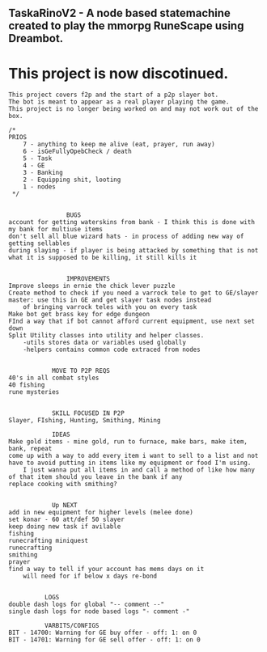 ## TaskaRinoV2 - A node based statemachine created to play the mmorpg RuneScape using Dreambot.
   # This project is now discotinued.

    This project covers f2p and the start of a p2p slayer bot.
    The bot is meant to appear as a real player playing the game.
    This project is no longer being worked on and may not work out of the box.

    /*
    PRIOS
        7 - anything to keep me alive (eat, prayer, run away)
        6 - isGeFullyOpebCheck / death
        5 - Task
        4 - GE
        3 - Banking
        2 - Equipping shit, looting
        1 - nodes
     */


                    BUGS
    account for getting waterskins from bank - I think this is done with my bank for multiuse items
    don't sell all blue wizard hats - in process of adding new way of getting sellables
    during slaying - if player is being attacked by something that is not what it is supposed to be killing, it still kills it


                    IMPROVEMENTS
    Improve sleeps in ernie the chick lever puzzle
    Create method to check if you need a varrock tele to get to GE/slayer master: use this in GE and get slayer task nodes instead
        of bringing varrock teles with you on every task
    Make bot get brass key for edge dungeon
    FInd a way that if bot cannot afford current equipment, use next set down
    Split Utility classes into utility and helper classes.
        -utils stores data or variables used globally
        -helpers contains common code extraced from nodes


                MOVE TO P2P REQS
    40's in all combat styles
    40 fishing
    rune mysteries


                SKILL FOCUSED IN P2P
    Slayer, FIshing, Hunting, Smithing, Mining

                IDEAS
    Make gold items - mine gold, run to furnace, make bars, make item, bank, repeat
    come up with a way to add every item i want to sell to a list and not have to avoid putting in items like my equipment or food I'm using.
        I just wanna put all items in and call a method of like how many of that item should you leave in the bank if any
    replace cooking with smithing?


                Up NEXT
    add in new equipment for higher levels (melee done)
    set konar - 60 att/def 50 slayer
    keep doing new task if avilable
    fishing
    runecrafting miniquest
    runecrafting
    smithing
    prayer
    find a way to tell if your account has mems days on it
        will need for if below x days re-bond


              LOGS
    double dash logs for global "-- comment --"
    single dash logs for node based logs "- comment -"

              VARBITS/CONFIGS
    BIT - 14700: Warning for GE buy offer - off: 1: on 0
    BIT - 14701: Warning for GE sell offer - off: 1: on 0
